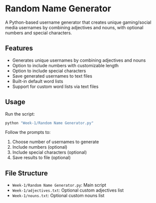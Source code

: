 # Random Name Generator

A Python-based username generator that creates unique gaming/social media usernames by combining adjectives and nouns, with optional numbers and special characters.

## Features

- Generates unique usernames by combining adjectives and nouns
- Option to include numbers with customizable length
- Option to include special characters
- Save generated usernames to text files
- Built-in default word lists
- Support for custom word lists via text files

## Usage

Run the script:
```bash
python "Week-1/Random Name Generator.py"
```

Follow the prompts to:
1. Choose number of usernames to generate
2. Include numbers (optional)
3. Include special characters (optional)
4. Save results to file (optional)

## File Structure

- `Week-1/Random Name Generator.py`: Main script
- `Week-1/adjectives.txt`: Optional custom adjectives list
- `Week-1/nouns.txt`: Optional custom nouns list
